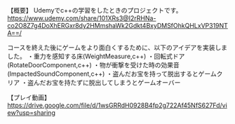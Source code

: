 【概要】
Udemyでc++の学習をしたときのプロジェクトです。
https://www.udemy.com/share/101XRs3@I2rRHNa-co2O8Z7g4DoXhERGxr8dy2HMmshaWk2Gdkt4BxyDMSfOhkQHLxVP319NTA==/

コースを終えた後にゲームをより面白くするために、以下のアイデアを実装しました。
・重力を感知する床(WeightMeasure,c++)
・回転式ドア(RotateDoorComponent,c++)
・物が衝撃を受けた時の効果音(ImpactedSoundComponent,c++)
・盗んだお宝を持って脱出するとゲームクリア
・盗んだお宝を持たずに脱出してしまうとゲームオーバー

【プレイ動画】
https://drive.google.com/file/d/1wsGRRdH0928B4fp2g722Af45NfS627Fd/view?usp=sharing
